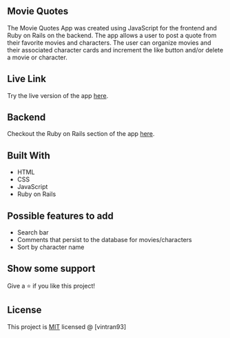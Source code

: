 ## Movie Quotes
The Movie Quotes App was created using JavaScript for the frontend and Ruby on Rails on the backend. The app allows a user to post a quote from their favorite movies and characters. The user can organize movies and their associated character cards and increment the like button and/or delete a movie or character.

## Live Link

Try the live version of the app [here](https://vintran93.github.io/movie-quotes-client/).

## Backend

Checkout the Ruby on Rails section of the app [here](https://github.com/vintran93/movie-quotes-backend).

## Built With

* HTML
* CSS
* JavaScript
* Ruby on Rails

## Possible features to add

* Search bar
* Comments that persist to the database for movies/characters
* Sort by character name 

## Show some support

Give a ⭐️ if you like this project!

## License

This project is [MIT](https://opensource.org/licenses/MIT) licensed @ [vintran93]
